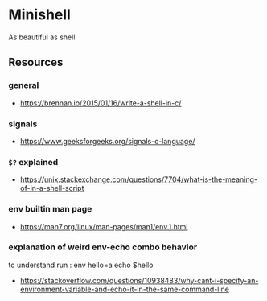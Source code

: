 # Minishell

As beautiful as shell

## Resources
### general
- https://brennan.io/2015/01/16/write-a-shell-in-c/
### signals
- https://www.geeksforgeeks.org/signals-c-language/
### `$?` explained
- https://unix.stackexchange.com/questions/7704/what-is-the-meaning-of-in-a-shell-script
### env builtin man page
- https://man7.org/linux/man-pages/man1/env.1.html
### explanation of weird env-echo combo behavior
to understand run :
		env hello=a echo $hello
- https://stackoverflow.com/questions/10938483/why-cant-i-specify-an-environment-variable-and-echo-it-in-the-same-command-line

